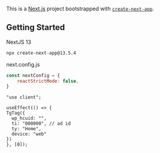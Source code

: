 This is a [Next.js](https://nextjs.org/) project bootstrapped with [`create-next-app`](https://github.com/vercel/next.js/tree/canary/packages/create-next-app).

## Getting Started

NextJS 13

```bash
npx create-next-app@13.5.4
```

next.config.js
```js
const nextConfig = {
    reactStrictMode: false,
}
```

```
"use client";

useEffect(() => {
TgTag({
  wp_hcuid: "",
  ti: "000000", // ad id
  ty: "Home",
  device: "web"
})
}, [0]);

```